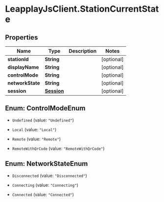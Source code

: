 # LeapplayJsClient.StationCurrentState

## Properties
Name | Type | Description | Notes
------------ | ------------- | ------------- | -------------
**stationId** | **String** |  | [optional] 
**displayName** | **String** |  | [optional] 
**controlMode** | **String** |  | [optional] 
**networkState** | **String** |  | [optional] 
**session** | [**Session**](Session.md) |  | [optional] 


<a name="ControlModeEnum"></a>
## Enum: ControlModeEnum


* `Undefined` (value: `"Undefined"`)

* `Local` (value: `"Local"`)

* `Remote` (value: `"Remote"`)

* `RemoteWithQrCode` (value: `"RemoteWithQrCode"`)




<a name="NetworkStateEnum"></a>
## Enum: NetworkStateEnum


* `Disconnected` (value: `"Disconnected"`)

* `Connecting` (value: `"Connecting"`)

* `Connected` (value: `"Connected"`)




